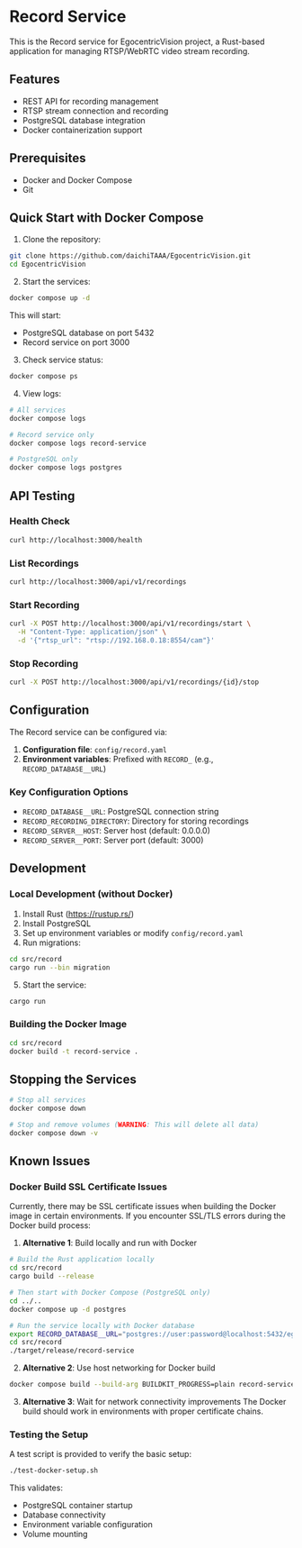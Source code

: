 # Record Service

This is the Record service for EgocentricVision project, a Rust-based application for managing RTSP/WebRTC video stream recording.

## Features

- REST API for recording management
- RTSP stream connection and recording
- PostgreSQL database integration
- Docker containerization support

## Prerequisites

- Docker and Docker Compose
- Git

## Quick Start with Docker Compose

1. Clone the repository:
```bash
git clone https://github.com/daichiTAAA/EgocentricVision.git
cd EgocentricVision
```

2. Start the services:
```bash
docker compose up -d
```

This will start:
- PostgreSQL database on port 5432
- Record service on port 3000

3. Check service status:
```bash
docker compose ps
```

4. View logs:
```bash
# All services
docker compose logs

# Record service only
docker compose logs record-service

# PostgreSQL only
docker compose logs postgres
```

## API Testing

### Health Check
```bash
curl http://localhost:3000/health
```

### List Recordings
```bash
curl http://localhost:3000/api/v1/recordings
```

### Start Recording
```bash
curl -X POST http://localhost:3000/api/v1/recordings/start \
  -H "Content-Type: application/json" \
  -d '{"rtsp_url": "rtsp://192.168.0.18:8554/cam"}'
```

### Stop Recording
```bash
curl -X POST http://localhost:3000/api/v1/recordings/{id}/stop
```

## Configuration

The Record service can be configured via:

1. **Configuration file**: `config/record.yaml`
2. **Environment variables**: Prefixed with `RECORD_` (e.g., `RECORD_DATABASE__URL`)

### Key Configuration Options

- `RECORD_DATABASE__URL`: PostgreSQL connection string
- `RECORD_RECORDING_DIRECTORY`: Directory for storing recordings
- `RECORD_SERVER__HOST`: Server host (default: 0.0.0.0)
- `RECORD_SERVER__PORT`: Server port (default: 3000)

## Development

### Local Development (without Docker)

1. Install Rust (https://rustup.rs/)
2. Install PostgreSQL
3. Set up environment variables or modify `config/record.yaml`
4. Run migrations:
```bash
cd src/record
cargo run --bin migration
```
5. Start the service:
```bash
cargo run
```

### Building the Docker Image

```bash
cd src/record
docker build -t record-service .
```

## Stopping the Services

```bash
# Stop all services
docker compose down

# Stop and remove volumes (WARNING: This will delete all data)
docker compose down -v
```

## Known Issues

### Docker Build SSL Certificate Issues
Currently, there may be SSL certificate issues when building the Docker image in certain environments. If you encounter SSL/TLS errors during the Docker build process:

1. **Alternative 1**: Build locally and run with Docker
```bash
# Build the Rust application locally
cd src/record
cargo build --release

# Then start with Docker Compose (PostgreSQL only)
cd ../..
docker compose up -d postgres

# Run the service locally with Docker database
export RECORD_DATABASE__URL="postgres://user:password@localhost:5432/egocentric_vision"
cd src/record
./target/release/record-service
```

2. **Alternative 2**: Use host networking for Docker build
```bash
docker compose build --build-arg BUILDKIT_PROGRESS=plain record-service
```

3. **Alternative 3**: Wait for network connectivity improvements
The Docker build should work in environments with proper certificate chains.

### Testing the Setup
A test script is provided to verify the basic setup:
```bash
./test-docker-setup.sh
```

This validates:
- PostgreSQL container startup
- Database connectivity
- Environment variable configuration
- Volume mounting